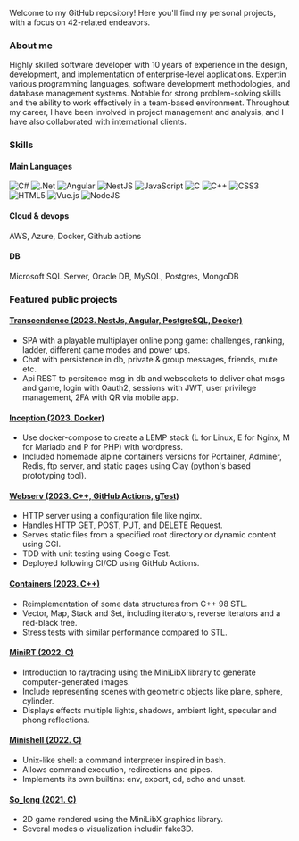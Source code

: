 Welcome to my GitHub repository! Here you'll find my personal projects, with a focus on 42-related endeavors.
### About me
Highly skilled software developer with 10 years of experience in the design, development, and implementation of enterprise-level applications. Expertin various programming languages, software development methodologies, and database management systems.
Notable for strong problem-solving skills and the ability to work effectively in a team-based environment. Throughout my career, I have been involved in project management and analysis, and I have also collaborated with international clients.
### Skills
#### Main Languages
![C#](https://img.shields.io/badge/c%23-%23239120.svg?style=for-the-badge&logo=csharp&color=grey&logoColor=) ![.Net](https://img.shields.io/badge/.NET-5C2D91?style=for-the-badge&logo=.net&color=grey) ![Angular](https://img.shields.io/badge/angular-%23DD0031.svg?style=for-the-badge&logo=angular&color=grey) ![NestJS](https://img.shields.io/badge/nestjs-%23E0234E.svg?style=for-the-badge&logo=nestjs&color=grey) ![JavaScript](https://img.shields.io/badge/javascript-%23323330.svg?style=for-the-badge&logo=javascript&color=grey) ![C](https://img.shields.io/badge/c-%2300599C.svg?style=for-the-badge&logo=c&color=grey) ![C++](https://img.shields.io/badge/c++-%2300599C.svg?style=for-the-badge&logo=c%2B%2B&color=grey) ![CSS3](https://img.shields.io/badge/css3-%231572B6.svg?style=for-the-badge&logo=css3&color=grey) ![HTML5](https://img.shields.io/badge/html5-%23E34F26.svg?style=for-the-badge&logo=html5&&color=grey) ![Vue.js](https://img.shields.io/badge/vuejs-%2335495e.svg?style=for-the-badge&logo=vuedotjs&color=grey) ![NodeJS](https://img.shields.io/badge/node.js-6DA55F?style=for-the-badge&logo=node.js&color=grey)
#### Cloud & devops
  AWS, Azure, Docker, Github actions
#### DB
 Microsoft SQL Server, Oracle DB, MySQL, Postgres, MongoDB

### Featured public projects

#### [Transcendence (2023. NestJs, Angular, PostgreSQL, Docker)](https://github.com/eM4dri/42_ft_transcendence)
- SPA with a playable multiplayer online pong game: challenges, ranking, ladder, different game modes and power ups.
- Chat with persistence in db, private & group messages, friends, mute etc.
- Api REST to persitence msg in db and websockets to deliver chat msgs and game, login with Oauth2, sessions with JWT, user privilege management, 2FA with QR via mobile app.

#### [Inception (2023. Docker)](https://github.com/eM4dri/42_inception)
- Use docker-compose to create a LEMP stack (L for Linux, E for Nginx, M for Mariadb and P for PHP) with wordpress.
- Included homemade alpine containers versions for Portainer, Adminer, Redis, ftp server, and static pages using Clay (python's based prototyping tool).

#### [Webserv (2023. C++, GitHub Actions, gTest)](https://github.com/eM4dri/42_webserv)
- HTTP server using a configuration file like nginx.
- Handles HTTP GET, POST, PUT, and DELETE Request.
- Serves static files from a specified root directory or dynamic content using CGI.
- TDD with unit testing using Google Test.
- Deployed following CI/CD using GitHub Actions.

#### [Containers (2023. C++)](https://github.com/eM4dri/42_ft_containers)
- Reimplementation of some data structures from C++ 98 STL.
- Vector, Map, Stack and Set, including iterators, reverse iterators and a red-black tree.
- Stress tests with similar performance compared to STL.

#### [MiniRT (2022. C)](https://github.com/eM4dri/42_miniRT)
- Introduction to raytracing using the MiniLibX library to generate computer-generated images.
- Include representing scenes with geometric objects like plane, sphere, cylinder.
- Displays effects multiple lights, shadows, ambient light, specular and phong reflections.

#### [Minishell (2022. C)](https://github.com/eM4dri/42_minishell)
- Unix-like shell: a command interpreter inspired in bash.
- Allows command execution, redirections and pipes.
- Implements its own builtins: env, export, cd, echo and unset.

#### [So_long (2021. C)](https://github.com/eM4dri/42_so_long)
- 2D game rendered using the MiniLibX graphics library.
- Several modes o visualization includin fake3D.
